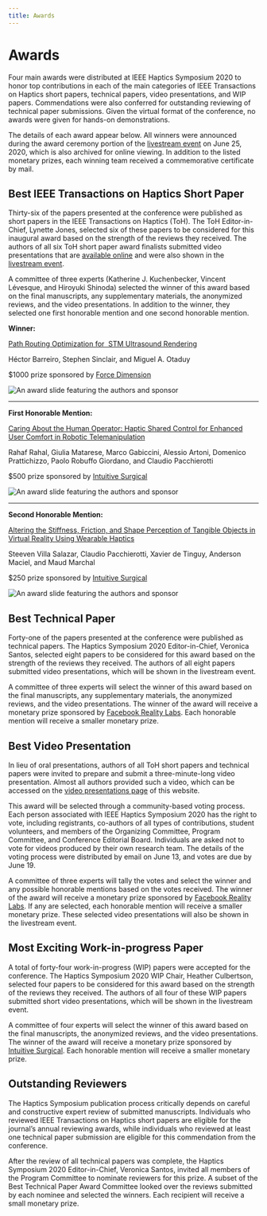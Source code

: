 ```yaml
---
title: Awards
---
```

# Awards

Four main awards were distributed at IEEE Haptics Symposium 2020 to honor top contributions in each of the main categories of IEEE Transactions on Haptics short papers, technical papers, video presentations, and WIP papers. Commendations were also conferred for outstanding reviewing of technical paper submissions.  Given the virtual format of the conference, no awards were given for hands-on demonstrations.  

The details of each award appear below.  All winners were announced during the award ceremony portion of the [livestream event](https://www.youtube.com/watch?v=1h-9czaJmOY) on June 25, 2020, which is also archived for online viewing.  In addition to the listed monetary prizes, each winning team received a commemorative certificate by mail.

## Best IEEE Transactions on Haptics Short Paper

Thirty-six of the papers presented at the conference were published as short papers in the IEEE Transactions on Haptics (ToH).  The ToH Editor-in-Chief, Lynette Jones, selected six of these papers to be considered for this inaugural award based on the strength of the reviews they received.  The authors of all six ToH short paper award finalists submitted video presentations that are [available online](https://2020.hapticssymposium.org/program/video-presentations/) and were also shown in the [livestream event](https://www.youtube.com/watch?v=1h-9czaJmOY).

A committee of three experts (Katherine J. Kuchenbecker, Vincent Lévesque, and Hiroyuki Shinoda) selected the winner of this award based on the final manuscripts, any supplementary materials, the anonymized reviews, and the video presentations.  In addition to the winner, they selected one first honorable mention and one second honorable mention.

<div class="w-100 w-33-ns">

<strong>Winner:</strong>

<a href="https://doi.org/10.1109/TOH.2019.2963647">Path Routing Optimization for  STM Ultrasound Rendering</a>

Héctor Barreiro, Stephen Sinclair, and Miguel A. Otaduy

$1000 prize sponsored by <a href="http://www.forcedimension.com">Force Dimension</a>

</div>

<img class="w-100 w-33-ns" src="/img/95abdaed-3dba-4e07-ad7d-a6418049430a-mpi-stuttgart.mpg.de.png" alt="An award slide featuring the authors and sponsor" />


<hr>

**First Honorable Mention:**

[Caring About the Human Operator: Haptic Shared Control for Enhanced User Comfort in Robotic Telemanipulation](https://doi.org/10.1109/TOH.2020.2969662)

Rahaf Rahal, Giulia Matarese, Marco Gabiccini, Alessio Artoni, Domenico Prattichizzo, Paolo Robuffo Giordano, and Claudio Pacchierotti

$500 prize sponsored by [Intuitive Surgical](https://www.intuitive.com/en-us)

![An award slide featuring the authors and sponsor](/img/db1d82d4-45cb-4098-8466-d54c77419b13-mpi-stuttgart.mpg.de.png "An award slide featuring the authors and sponsor")

<hr>

**Second Honorable Mention:**

[Altering the Stiffness, Friction, and Shape Perception of Tangible Objects in Virtual Reality Using Wearable Haptics](https://dx.doi.org/10.1109/TOH.2020.2967389)

Steeven Villa Salazar, Claudio Pacchierotti, Xavier de Tinguy, Anderson Maciel, and Maud Marchal

$250 prize sponsored by [Intuitive Surgical](https://www.intuitive.com/en-us)

![An award slide featuring the authors and sponsor](/img/f2562fb1-5654-419f-b7c3-504adbc35203-mpi-stuttgart.mpg.de.png "An award slide featuring the authors and sponsor")

## Best Technical Paper

Forty-one of the papers presented at the conference were published as technical papers.  The Haptics Symposium 2020 Editor-in-Chief, Veronica Santos, selected eight papers to be considered for this award based on the strength of the reviews they received.  The authors of all eight papers submitted video presentations, which will be shown in the livestream event.

A committee of three experts will select the winner of this award based on the final manuscripts, any supplementary materials, the anonymized reviews, and the video presentations.  The winner of the award will receive a monetary prize sponsored by [Facebook Reality Labs](https://www.facebook.com/careers/life/facebook-reality-labs-turning-ideas-into-realities).  Each honorable mention will receive a smaller monetary prize.

## Best Video Presentation

In lieu of oral presentations, authors of all ToH short papers and technical papers were invited to prepare and submit a three-minute-long video presentation.  Almost all authors provided such a video, which can be accessed on the [video presentations page](https://2020.hapticssymposium.org/program/video-presentations/) of this website.

This award will be selected through a community-based voting process.  Each person associated with IEEE Haptics Symposium 2020 has the right to vote, including registrants, co-authors of all types of contributions, student volunteers, and members of the Organizing Committee, Program Committee, and Conference Editorial Board.  Individuals are asked not to vote for videos produced by their own research team.  The details of the voting process were distributed by email on June 13, and votes are due by June 19.  

A committee of three experts will tally the votes and select the winner and any possible honorable mentions based on the votes received.  The winner of the award will receive a monetary prize sponsored by [Facebook Reality Labs](https://www.facebook.com/careers/life/facebook-reality-labs-turning-ideas-into-realities).  If any are selected, each honorable mention will receive a smaller monetary prize.  These selected video presentations will also be shown in the livestream event.

## Most Exciting Work-in-progress Paper

A total of forty-four work-in-progress (WIP) papers were accepted for the conference.  The Haptics Symposium 2020 WIP Chair, Heather Culbertson, selected four papers to be considered for this award based on the strength of the reviews they received.  The authors of all four of these WIP papers submitted short video presentations, which will be shown in the livestream event.

A committee of four experts will select the winner of this award based on the final manuscripts, the anonymized reviews, and the video presentations.  The winner of the award will receive a monetary prize sponsored by [Intuitive Surgical](https://www.intuitive.com/en-us).  Each honorable mention will receive a smaller monetary prize.

## Outstanding Reviewers

The Haptics Symposium publication process critically depends on careful and constructive expert review of submitted manuscripts.  Individuals who reviewed IEEE Transactions on Haptics short papers are eligible for the journal’s annual reviewing awards, while individuals who reviewed at least one technical paper submission are eligible for this commendation from the conference.

After the review of all technical papers was complete, the Haptics Symposium 2020 Editor-in-Chief, Veronica Santos, invited all members of the Program Committee to nominate reviewers for this prize.  A subset of the Best Technical Paper Award Committee looked over the reviews submitted by each nominee and selected the winners.  Each recipient will receive a small monetary prize.

